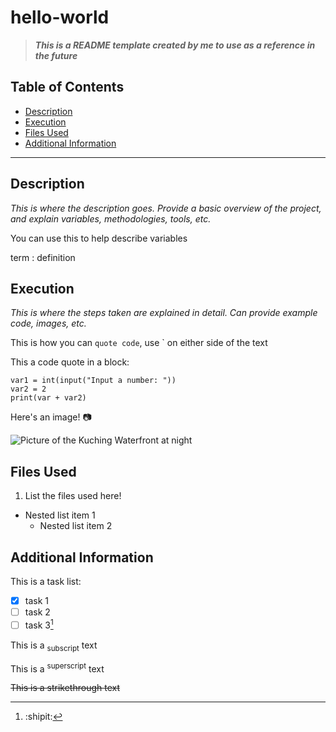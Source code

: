 # hello-world
>***This is a README template created by me to use as a reference in the future***

## Table of Contents
- [Description](#description)
- [Execution](#execution)
- [Files Used](files_used)
- [Additional Information](additional_information)
---
## Description
*This is where the description goes. Provide a basic overview of the project, and explain variables, methodologies, tools, etc.*

 You can use this to help describe variables
 
 term
: definition

## Execution
*This is where the steps taken are explained in detail. Can provide example code, images, etc.*

This is how you can `quote code`, use ` on either side of the text

This a code quote in a block:
```
var1 = int(input("Input a number: "))
var2 = 2
print(var + var2)
```
Here's an image! 📷

![Picture of the Kuching Waterfront at night](https://github.com/user-attachments/assets/eb2761d1-60bb-40cd-9792-fe1652361365)

## Files Used
1. List the files used here!
  - Nested list item 1
    - Nested list item 2

## Additional Information
This is a task list:
- [x] task 1
- [ ] task 2
- [ ] task 3[^1]

This is a <sub>subscript</sub> text

This is a <sup>superscript</sup> text

 ~~This is a strikethrough text~~

[^1]: :shipit: 
